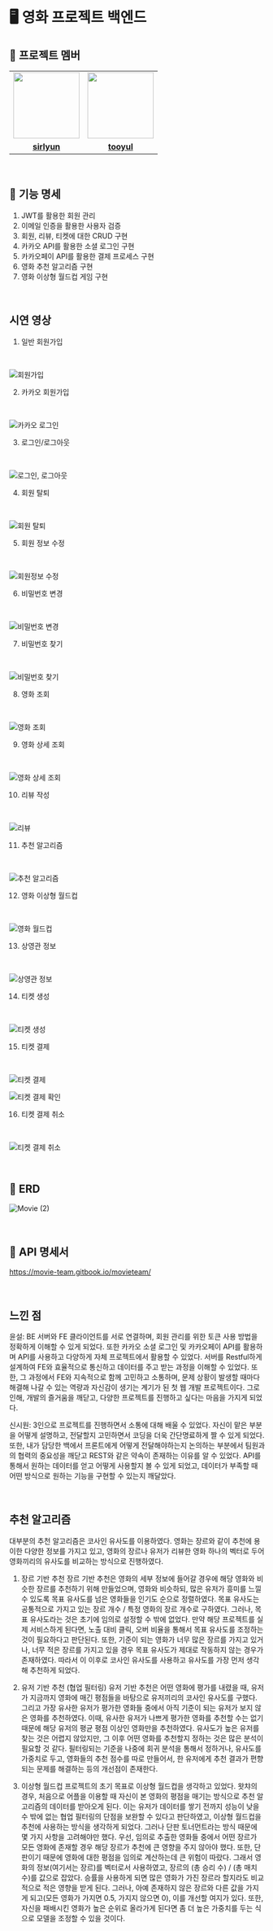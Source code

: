 # 🖥 영화 프로젝트 백엔드

## 🤖 프로젝트 멤버

<table>
 <tr>
    <td align="center"><a href="https://github.com/sirlyun"><img src="https://avatars.githubusercontent.com/sirlyun" width="130px;" alt=""></a></td>
    <td align="center"><a href="https://github.com/tooyul"><img src="https://avatars.githubusercontent.com/tooyul" width="130px;" alt=""></a></td>
  </tr>
  <tr>
    <td align="center"><a href="https://github.com/sirlyun"><b>sirlyun</b></a></td>
    <td align="center"><a href="https://github.com/tooyul"><b>tooyul</b></a></td>
  </tr>
</table>

<br/>

## 📌 기능 명세

1. JWT를 활용한 회원 관리
2. 이메일 인증을 활용한 사용자 검증
3. 회원, 리뷰, 티켓에 대한 CRUD 구현
4. 카카오 API를 활용한 소셜 로그인 구현
5. 카카오페이 API를 활용한 결제 프로세스 구현
6. 영화 추천 알고리즘 구현
7. 영화 이상형 월드컵 게임 구현

<br/>

## 시연 영상
1. 일반 회원가입
<br/>

![회원가입](https://github.com/movie-team/BackEnd/assets/116432941/10b76b4e-4a98-4303-9712-59b491bd5479)

2. 카카오 회원가입
<br/>

![카카오 로그인](https://github.com/movie-team/BackEnd/assets/116432941/11728757-d8b3-43b8-a2c9-502f3a6f8e90)

3. 로그인/로그아웃
<br/>

![로그인, 로그아웃](https://github.com/movie-team/BackEnd/assets/116432941/cb65ea41-eac8-485c-88d6-0dcab8a6711e)

4. 회원 탈퇴
<br/>

![회원 탈퇴](https://github.com/movie-team/BackEnd/assets/116432941/ff58de87-1185-4002-b8b9-4acb3ffe7500)

5. 회원 정보 수정
<br/>

![회원정보 수정](https://github.com/movie-team/BackEnd/assets/116432941/ea9cbd52-ee9c-4f54-88df-97183e60faad)

6. 비밀번호 변경
<br/>

![비밀번호 변경](https://github.com/movie-team/BackEnd/assets/116432941/c88848d0-67c7-4db7-b6f9-9811dbcaa2de)

7. 비밀번호 찾기
<br/>

![비밀번호 찾기](https://github.com/movie-team/BackEnd/assets/116432941/b57a2a13-abc6-42aa-8c87-56d2d3933889)

8. 영화 조회
<br/>

![영화 조회](https://github.com/movie-team/BackEnd/assets/116432941/eaf9313c-b6ee-4bc9-80da-6dd05a9bb0a5)

9. 영화 상세 조회
<br/>

![영화 상세 조회](https://github.com/movie-team/BackEnd/assets/116432941/f85f7b57-7c53-489a-8991-e345efd4b4fe)

10. 리뷰 작성
<br/>

![리뷰](https://github.com/movie-team/BackEnd/assets/116432941/45a4e5a6-25eb-4d69-81c0-2c875ec29f7a)

11. 추천 알고리즘
<br/>

![추천 알고리즘](https://github.com/movie-team/BackEnd/assets/116432941/ad87fc20-7563-41ff-88b4-4d44fa32512a)

12. 영화 이상형 월드컵
<br/>

![영화 월드컵](https://github.com/movie-team/BackEnd/assets/116432941/6998f264-7371-416e-9dfb-7d067a8ed307)

13. 상영관 정보
<br/>

![상영관 정보](https://github.com/movie-team/BackEnd/assets/116432941/c39d0e81-d076-41f7-a7ed-087ec1b31da3)

14. 티켓 생성
<br/>

![티켓 생성](https://github.com/movie-team/BackEnd/assets/116432941/59a7fe43-4206-4223-9fcc-1c12306e176d)

15. 티켓 결제
<br/>

![티켓 결제](https://github.com/movie-team/BackEnd/assets/116432941/d494c31e-bf3f-46ce-b66c-18ccc98dea21)
<br/>

![티켓 결제 확인](https://github.com/movie-team/BackEnd/assets/116432941/c95dc2c0-9784-4a4c-8977-2bb6210cc988)

16. 티켓 결제 취소
<br/>

![티켓 결제 취소](https://github.com/movie-team/BackEnd/assets/116432941/e3b6b489-ecd6-487b-b171-b45447f267de)


<br/>

## 💾 ERD

![Movie (2)](https://github.com/movie-team/BackEnd/assets/116432941/d7ab0ef9-cb65-428c-98a5-6bbe198e9cc2)

<br/>

## 📝 API 명세서

https://movie-team.gitbook.io/movieteam/


<br/>

## 느낀 점

윤설: BE 서버와 FE 클라이언트를 서로 연결하며, 회원 관리를 위한 토큰 사용 방법을 정확하게 이해할 수 있게 되었다. 또한 카카오 소셜 로그인 및 카카오페이 API를 활용하며 API를 사용하고 다양하게 자체 프로젝트에서 활용할 수 있었다. 서버를 Restful하게 설계하여 FE와 효율적으로 통신하고 데이터를 주고 받는 과정을 이해할 수 있었다. 또한, 그 과정에서 FE와 지속적으로 함께 고민하고 소통하며, 문제 상황이 발생할 때마다 해결해 나갈 수 있는 역량과 자신감이 생기는 계기가 된 첫 웹 개발 프로젝트이다. 그로 인해, 개발의 즐거움을 깨닫고, 다양한 프로젝트를 진행하고 싶다는 마음을 가지게 되었다.


신시원: 3인으로 프로젝트를 진행하면서 소통에 대해 배울 수 있었다. 자신이 맡은 부분을 어떻게 설명하고, 전달할지 고민하면서 코딩을 더욱 간단명료하게 짤 수 있게 되었다. 또한, 내가 담당한 백에서 프론트에게 어떻게 전달해야하는지 논의하는 부분에서 팀원과의 협력의 중요성을 깨닫고 REST와 같은 약속이 존재하는 이유를 알 수 있었다. API를 통해서 원하는 데이터를 얻고 어떻게 사용할지 볼 수 있게 되었고, 데이터가 부족할 때 어떤 방식으로 원하는 기능을 구현할 수 있는지 깨달았다.

<br/>

## 추천 알고리즘

대부분의 추천 알고리즘은 코사인 유사도를 이용하였다. 영화는 장르와 같이 추천에 용이한 다양한 정보를 가지고 있고, 영화의 장르나 유저가 리뷰한 영화 하나의 벡터로 두어 영화끼리의 유사도를 비교하는 방식으로 진행하였다.

1. 장르 기반 추천
   장르 기반 추천은 영화의 세부 정보에 들어갈 경우에 해당 영화와 비슷한 장르를 추천하기 위해 만들었으며, 영화와 비슷하되, 많은 유저가 흥미를 느낄 수 있도록 목표 유사도를 넘은 영화들을 인기도 순으로 정렬하였다. 목표 유사도는 공통적으로 가지고 있는 장르 개수 / 특정 영화의 장르 개수로 구하였다.
   그러나, 목표 유사도라는 것은 초기에 임의로 설정할 수 밖에 없었다. 만약 해당 프로젝트를 실제 서비스하게 된다면, 노출 대비 클릭, 오버 비율을 통해서 목표 유사도를 조정하는 것이 필요하다고 판단된다. 또한, 기준이 되는 영화가 너무 많은 장르를 가지고 있거나, 너무 적은 장르를 가지고 있을 경우 목표 유사도가 제대로 작동하지 않는 경우가 존재하였다. 따라서 이 이후로 코사인 유사도를 사용하고 유사도를 가장 먼저 생각해 추천하게 되었다.

2. 유저 기반 추천 (협업 필터링)
   유저 기반 추천은 어떤 영화에 평가를 내렸을 때, 유저가 지금까지 영화에 매긴 평점들을 바탕으로 유저끼리의 코사인 유사도를 구했다. 그리고 가장 유사한 유저가 평가한 영화들 중에서 아직 기준이 되는 유저가 보지 않은 영화를 추천하였다. 이때, 유사한 유저가 나쁘게 평가한 영화를 추천할 수는 없기 때문에 해당 유저의 평균 평점 이상인 영화만을 추천하였다. 유사도가 높은 유저를 찾는 것은 어렵지 않았지만, 그 이후 어떤 영화를 추천할지 정하는 것은 많은 분석이 필요할 것 같다. 필터링되는 기준을 나중에 회귀 분석을 통해서 정하거나, 유사도를 가중치로 두고, 영화들의 추천 점수를 따로 만들어서, 한 유저에게 추천 결과가 편향되는 문제를 해결하는 등의 개선점이 존재한다.

3. 이상형 월드컵
   프로젝트의 초기 목표로 이상형 월드컵을 생각하고 있었다. 왓챠의 경우, 처음으로 어플을 이용할 때 자신이 본 영화의 평점을 매기는 방식으로 추천 알고리즘의 데이터를 받아오게 된다. 이는 유저가 데이터를 쌓기 전까지 성능이 낮을 수 밖에 없는 협업 필터링의 단점을 보완할 수 있다고 판단하였고, 이상형 월드컵을 추천에 사용하는 방식을 생각하게 되었다. 그러나 단판 토너먼트라는 방식 때문에 몇 가지 사항을 고려해야만 했다. 우선, 임의로 추출한 영화들 중에서 어떤 장르가 모든 영화에 존재할 경우 해당 장르가 추천에 큰 영향을 주지 않아야 했다. 또한, 단판이기 때문에 영화에 대한 평점을 임의로 계산하는데 큰 위험이 따랐다. 그래서 영화의 정보(여기서는 장르)를 벡터로서 사용하였고, 장르의 (총 승리 수) / (총 매치 수)를 값으로 잡았다. 승률을 사용하게 되면 많은 영화가 가진 장르라 할지라도 비교적으로 적은 영향을 받게 된다. 그러나, 아예 존재하지 않은 장르와 다른 값을 가지게 되고(모든 영화가 가지면 0.5, 가지지 않으면 0), 이를 개선할 여지가 있다. 또한, 자신을 패배시킨 영화가 높은 순위로 올라가게 된다면 좀 더 높은 가중치를 두는 식으로 모델을 조정할 수 있을 것이다.
